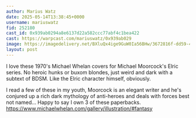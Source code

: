 ```yaml
---
author: Marius Watz
date: 2025-05-14T13:38:45+0000
username: mariuswatz
fid: 252180
cast_id: 0x939ab0294a8e6137d22a582ccc77abf4c1bea422
cast: https://warpcast.com/mariuswatz/0x939ab029
image: https://imagedelivery.net/BXluQx4ige9GuW0Ia56BHw/3672816f-dd59-49e7-6954-e1c4acbf0400/original
layout: post
---
```

I love these 1970's Michael Whelan covers for Michael Moorcock's Elric series. No heroic hunks or buxom blondes, just weird and dark with a subtext of BDSM. Like the Elric character himself, obviously.  
  
I read a few of these in my youth, Moorcock is an elegant writer and he's conjured up a rich dark mythology of anti-heroes and deals with forces best not named... Happy to say I own 3 of these paperbacks.  
https://www.michaelwhelan.com/gallery/illustration/#fantasy  

<img src='https://imagedelivery.net/BXluQx4ige9GuW0Ia56BHw/3672816f-dd59-49e7-6954-e1c4acbf0400/original' alt='' referrerpolicy='no-referrer'/>